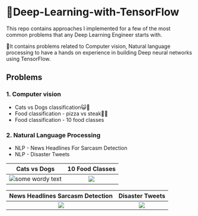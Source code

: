 # 🧠Deep-Learning-with-TensorFlow 

This repo contains approaches I implemented for a few of the most common problems that any Deep Learning Engineer starts with. 

📖It contains problems related to Computer vision, Natural language processing to have a hands on experience in building Deep neural networks using TensorFlow.

## Problems 
### 1.  Computer vision
- Cats vs Dogs classification😺🐶
- Food classification - pizza vs steak🍕🥩
- Food classification - 10 food classes

### 2. Natural Language Processing
- NLP - News Headlines  For Sarcasm Detection
- NLP -  Disaster Tweets

| Cats vs Dogs | 10 Food Classes |
|:---------------:|:---------------:|
| ![some wordy text](https://miro.medium.com/max/2000/1*biZq-ihFzq1I6Ssjz7UtdA.jpeg "some wordy text") | ![](https://miro.medium.com/max/2160/1*371WToG5habYs4np4tJOZA.jpeg) |

| News Headlines Sarcasm Detection | Disaster Tweets |
|:---------------:|:---------------:|
| ![](https://www.mdpi.com/entropy/entropy-23-00394/article_deploy/html/images/entropy-23-00394-g007.png) |![](https://miro.medium.com/max/1400/1*XNRBAAbQgBFgazapkBoK2w.png) |
